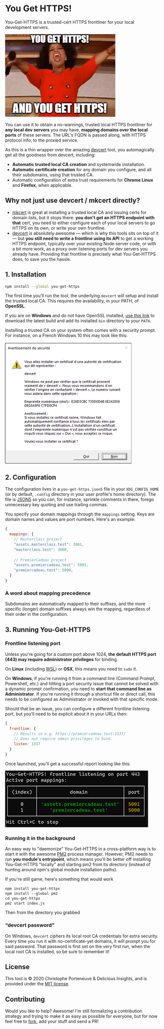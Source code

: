 # You Get HTTPS!

You-Get-HTTPS is a trusted-cert HTTPS frontliner for your local development servers.

<!-- FIXME BADGES (package version, npm stats, coding style, CI build status, deps up-to-date, deps vulns…) -->

![You get HTTPS! And you get HTTPS! Everyone gets HTTPS!](./assets/you-get-https.gif)

You can use it to obtain a no-warnings, trusted local HTTPS frontliner for **any local dev servers** you may have, **mapping domains over the local ports** of these servers.  The URL's FQDN is passed along, with HTTPS protocol info, to the proxied service.

As this is a thin wrapper over the amazing [devcert](https://github.com/davewasmer/devcert#readme) tool, you automagically get all the goodness from devcert, including:

- **Automatic trusted local CA creation** and systemwide installation.
- **Automatic certificate creation** for any domain you configure, and all their subdomains, using that trusted CA.
- Automatic configuration of extra trust requirements for **Chrome Linux** and **Firefox**, when applicable.

## Why not just use devcert / mkcert directly?

- [mkcert](https://github.com/FiloSottile/mkcert#readme) is great at installing a trusted local CA and issuing certs for domain lists, but it stops there: **you don't get an HTTPS endpoint with that** cert, you need to either configure each of your local servers to go HTTPS on its own, or write your own frontline.
- [devcert](https://github.com/davewasmer/devcert#readme) is absolutely awesome — which is why this tools sits on top of it — but **you still need to write a frontline using its API** to get a working HTTPS endpoint, typically over your existing Node server code, or with a bit more work, as a proxy over listening ports for dev servers you already have.  Providing that frontline is precisely what You-Get-HTTPS does, to save you the hassle.

## 1. Installation

```bash
npm install --global you-get-https
```

The first time you'll run the tool, the underlying `devcert` will setup and install the trusted local CA.  This requires the availability, in your PATH, of **OpenSSL**.

If you are on **Windows** and do not have OpenSSL installed, [use this link](https://slproweb.com/products/Win32OpenSSL.html) to download the latest build and add its installed `bin` directory to your `PATH`.

Installing a trusted CA on your system often comes with a security prompt. For instance, on a French Windows 10 this may look like this:

![A French Windows 10 security prompt when installing a systemwide trusted CA](./assets/screenshot-ca-installation.png)

## 2. Configuration

The configuration lives in a `you-get-https.json5` file in your `XDG_CONFIG_HOME` (or by default, `.config` directory in your user profile's home directory). The file is [JSON5](https://json5.org/) so you can, for instance, sprinkle comments in there, forego unnecessary key quoting and use trailing commas.

You specify your domain mappings through the `mappings` setting.  Keys are domain names and values are port numbers. Here's an example:

```js
{
  mappings: {
    // Masterclass project
    "assets.masterclass.test": 3001,
    "masterclass.test": 3000,

    // PremierCadeau project
    "assets.premiercadeau.test": 5001,
    "premiercadeau.test": 5000,
  }
}
```

### A word about mapping precedence

Subdomains are automatically mapped to their suffixes, and the more specific (longer) domain suffixes always win the mapping, regardless of their order in the configuration.

## 3. Running You-Get-HTTPS

### Frontline listening port

Unless you're going for a custom port above 1024, **the default HTTPS port (443) may require administrator privileges** for binding.

On **Linux** (including [WSL](https://docs.microsoft.com/en-us/windows/wsl/about)) or **OSX**, this means you need to `sudo` it.

On **Windows**, if you're running it from a command line (Command Prompt, Powershell, etc.) and hitting a port security issue that cannot be solved with a dynamic prompt confirmation, you need to **start that command line as Administrator**.  If you're running it through a shortcut file or direct call, this needs to be configured as Administrator or invoked with that specific mode.

Should that be an issue, you can configure a different frontline listening port, but you'll need to be explicit about it in your URLs then:

```js
{
  frontline: {
    // Results in e.g. https://premiercadeau.test:1337/
    // Does not require admin privileges to bind.
    listen: 1337
  }
}
```

Once launched, you'll get a successful report looking like this:

![A successful launch report](./assets/screenshot-successful-launch.png)

### Running it in the background

An easy way to "daemonize" You-Get-HTTPS in a cross-platform way is to start it with the awesome [PM2](https://pm2.keymetrics.io/) process manager.  However, PM2 needs to run **you module's entrypoint**, which means you'll be better off installing You-Get-HTTPS "locally" and starting pm2 from its directory (instead of hunting around npm's global module installation paths).

If you're still game, here's something that would work

```
npm install you-get-https
npm install --global pm2
cd you-get-https
pm2 start index.js
```

Then from the directory you grabbed 

### “devcert password”

On Windows, `devcert` ciphers its local root CA credentials for extra security.  Every time you run it with no-certificate-yet domains, it will prompt you for said password.  That password is first set on the very first run, when the local root CA is installed, so be sure to remember it!

## License

This tool is © 2020 Christophe Porteneuve & Delicious Insights, and is provided under the [MIT license](./LICENSE.md).

## Contributing

Would you like to help? Awesome! I'm still formalizing a contribution strategy and trying to make it as easy as possible for everyone, but for now feel free to [fork](https://github.com/deliciousinsights/you-get-https/fork), add your stuff and send a PR!
